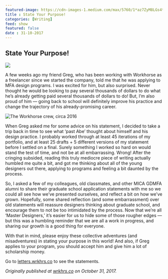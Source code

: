 ```yaml
---
featured-image: https://cdn-images-1.medium.com/max/5760/1*az7ZyM8LGs4tG2I_RK_zQg.jpeg
title : State Your Purpose!
categories: [Writing]
feed: show
featured: false
date : 31-10-2017
---
```


## State Your Purpose!

![](https://cdn-images-1.medium.com/max/5760/1*az7ZyM8LGs4tG2I_RK_zQg.jpeg)

A few weeks ago my friend Greg, who has been working with Workhorse as a freelancer since we started the company, told me that he was applying to MFA design programs. I was excited for him, but also surprised. Never thought he would be looking to pay several thousands of dollars to do what he’s already getting paid several thousands of dollars to do! But, I’m also proud of him — going back to school will definitely improve his practice and change the trajectory of his already-promising career.

![The Workhorse crew, circa 2016](https://cdn-images-1.medium.com/max/5760/1*VrpITd7o6bk1EKJSDREXnQ.jpeg)

When Greg asked me for some advice on his statement, I decided to take a trip back in time to see what ‘past Abe’ thought about himself and his design practice. I probably worked through at least 45 iterations of my portfolio, and at least 25 drafts + 5 different versions of my statement before I settled on a final. Surely something I worked so hard on would stand the test of time, and not be at all embarrassing. Wrong! After the cringing subsided, reading this truly mediocre piece of writing actually humbled me quite a bit, and got me thinking about all of the young designers out there, applying to programs and feeling a bit daunted by the process.

So, I asked a few of my colleagues, old classmates, and other MICA GDMFA alumni to share their graduate school application statements with me so we could all see how we’ve presented ourselves, and reflect a bit on how we’ve grown. Hopefully, some shared reflection (and some embarrassment) over old statements will reassure designers thinking about graduate school, and encourage them to not be too intimidated by the process. Now that we’re all ‘Master Designers,’ it’s easier for us to hide some of those rougher edges — but this was a humbling reminder that we are all a work in progress, and sharing our growth is a good thing for everyone.

With that in mind, please enjoy these collective adventures (and misadventures) in stating your purpose in this world! And also, if Greg applies to your program, you should accept him and give him a lot of scholarship money.

Go to [letters.wrkhrs.co](https://letters.wrkhrs.co/) to see the statements.

*Originally published at [wrkhrs.co](https://wrkhrs.co/notes/community/state-your-purpose/) on October 31, 2017.*
